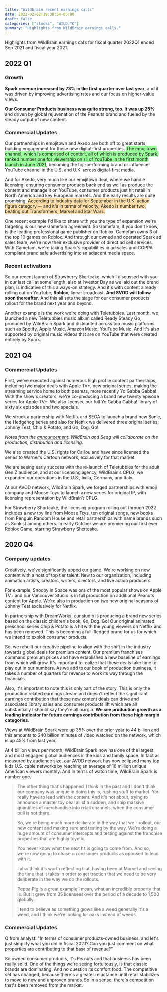 ```yaml
---
title: "Wildbrain recent earnings calls"
date: 2022-02-02T19:30:54-05:00
draft: false
categories: ["stocks", "WILD.TO"]
summary: "Highlights from WildBrain earnings calls."
---
```


Highlights from WildBrain earnings calls for fiscal quarter 2022Q1 ended Sep 2021 and fiscal year 2021.

## 2022 Q1

### Growth

**Spark revenue increased by 73% in the first quarter over last year**, and it was driven by improving advertising rates and our focus on higher-value views. 

**Our Consumer Products business was quite strong, too. It was up 25%** and driven by global rejuvenation of the Peanuts brand and fueled by the steady output of new content.


### Commercial Updates

Our partnerships in emojitown and Akedo are both off to great starts, building engagement for these new digital-first properties. <span style="background-color: #99FF99;">The emojitown channel, which is comprised of content, all of which is produced by Spark, ranked number one for viewership on all of YouTube in the first month launch in June 2021</span>, becoming the top-performing brand or influencer YouTube channel in the U.S. and U.K. across digital-first media.

And for Akedo, very much like our emojitown deal, where we handle licensing, ensuring consumer products back end as well as produce the content and manage it on YouTube, consumer products just hit retail in North America and key European markets. And the early results are quite promising. <span style="background-color: #FEDDAA;">According to industry data for September in the U.K. action figure category -- and it's in terms of velocity, Akedo is number two, beating out Transformers, Marvel and Star Wars.</span>

One recent example I'd like to share with you the type of expansion we're targeting is our new Gamefam agreement. So Gamefam, if you don't know, is the leading professional game publisher on Roblox. Gamefam owns 3 of the top 10 games on Roblox. And through our owned and operated Spark ad sales team, we're now their exclusive provider of direct ad sell services. With Gamefam, we're taking Spark's capabilities in ad sales and COPPA compliant brand safe advertising into an adjacent media space.

### Recent activations

So our recent launch of Strawberry Shortcake, which I discussed with you in our last call at some length, also at Investor Day as we laid out the brand plan, is indicative of this always-on strategy. And it's with content already rolling out on YouTube, **Roblox**, linear broadcast. **And SVOD will follow soon thereafter**. And this all sets the stage for our consumer products rollout for the brand next year and beyond.

Another example is the work we're doing with Teletubbies. Last month, we launched a new Teletubbies music album called Ready Steady Go, produced by WildBrain Spark and distributed across top music platforms such as Spotify, Apple Music, Amazon Music, YouTube Music. And it's also supported by original music videos that are on YouTube that were created entirely by Spark.

## 2021 Q4

### Commercial Updates

First, we've executed against numerous high profile content partnerships, including two major deals with Apple TV+, new original series, making the streaming service home to both peanuts, more recently Yo Gabba Gabba! With the show's creators, we're co-producing a brand new twenty episode series for Apple TV+. We also licensed our full Yo Gabba Gabba! library of sixty six episodes and two specials.

We struck a partnership with Netflix and SEGA to launch a brand new Sonic, the Hedgehog series and also for Netflix we delivered three original series, Johnny Test, Chip & Potato, and Go, Dog. Go!

_Notes from the [announcement](https://www.wildbrain.com/newsreleases/sonic-the-hedgehog-speeds-over-to-netflix-in-the-all-new-animated-series-sonic-prime/): WildBrain and Seag will collaborate on the production, distribution and licensing._

We also created the U.S. rights for Caillou and have since licensed the series to Warner’s Cartoon network, exclusively for that market. 

We are seeing early success with the re-launch of Teletubbies for the adult Gen Z audience, and at our licensing agency, WildBrain’s CPLG, we expanded our operations in the U.S., India, Germany, and Italy.

At our AVOD network, WildBrain Spark, we forged partnerships with emoji company and Moose Toys to launch a new series for original IP, with licensing representation by WildBrain’s CPLG.

For Strawberry Shortcake, the licensing program rolling out through 2022 includes a new toy line from Moose Toys, ten original songs, new books from Penguin Random House and retail partnerships with name brands such as Sunkist among others. In early October we are premiering our first ever Roblox Game, starring Strawberry Shortcake. 

## 2020 Q4

### Company updates

Creatively, we've significantly upped our game. We're working on new content with a host of top tier talent. New to our organization, including animation artists, creators, writers, directors, and live action producers.

For example, Snoopy in Space was one of the most popular shows on Apple TV+ and our Vancouver Studio is in full production on additional Peanuts content for Apple. We're also in production on two new original seasons of Johnny Test exclusively for Netflix.

In partnership with DreamWorks, our studio is producing a brand new series based on the classic children's book, Go, Dog. Go! Our original animated preschool series Chip & Potato is a hit with the young viewers on Netflix and has been renewed. This is becoming a full-fledged brand for us for which we intend to exploit consumer products.

So, we rebuilt our creative pipeline to align with the shift in the industry towards global deals for premium content. Our premium franchises command premium prices and have established a new baseline of earnings from which will grow. It's important to realize that these deals take time to play out in our numbers. As we add to our book of production business, it takes a number of quarters for revenue to work its way through the financials.

Also, it's important to note this is only part of the story. This is only the production related earnings stream and doesn't reflect the significant earnings contribution that these new content deals can drive and associated library sales and consumer products lift which are all substantially I should say they're all margin. **We see production growth as a leading indicator for future earnings contribution from these high margin categories.**

Views at WildBrain Spark were up 35% over the prior year to 44 billion and this amounts to 240 billion minutes of video watched on the network, which is up 45% from last year.

At 4 billion views per month, WildBrain Spark now has one of the largest and most engaged global audiences in the kids and family space. In fact as measured by audience size, our AVOD network has now eclipsed many top kids U.S. cable networks by reaching an average of 16 million unique American viewers monthly. And in terms of watch time, WildBrain Spark is number one.

<blockquote>

The other thing that's happened, I think in the past and I don't think our company was unique in doing this is, rushing stuff to market. You really have to lead with the content. And it's not about, trying to announce a master toy deal all of a sudden, and ship massive quantities of merchandise into retail channels, when the consumer pull is not there.

So, we're being much more deliberate in the way that we - rollout, our new content and making sure and testing by the way. We're doing a huge amount of consumer intercepts and testing against the franchise properties that are highly toyetic. 

You never know what the next hit is going to come from. And so, we're now going to chase on consumer products as opposed to lead with it.

I also think it's worth reflecting that, having been at Marvel and seeing the time that it takes in order to get traction that we need to be very deliberate in the way we do the rollouts.

Peppa Pig is a great example I mean, what an incredible property that is. But it grew from 35 licensees over the period of a decade to 1,500 globally.

 I tend to believe as something grows like a weed generally it's a weed, and I think we're looking for oaks instead of weeds.

</blockquote>

### Commercial Updates

Q from analyst: "In terms of consumer products-owned business, and let's just simplify what you did in fiscal 2020? Can you just comment on what properties are contributing to that base of revenue?"

So owned consumer products, it's Peanuts and that business has been really solid. One of the things we're seeing fortuitously, is that classic brands are dominating. And no question its comfort food. The competitive set has changed, because there's a greater reluctance until retail stabilizes to move to new and unproven brands. So in a sense, there's competition that's been removed from the market.